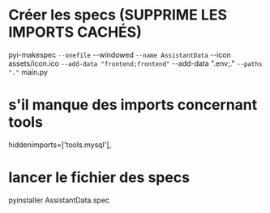 # Créer les specs (SUPPRIME LES IMPORTS CACHÉS)
pyi-makespec `
  --onefile `
  --windowed `
  --name AssistantData `
  --icon assets/icon.ico `
  --add-data "frontend;frontend" `
  --add-data ".env;." `
  --paths "." `
  main.py

# s'il manque des imports concernant tools
hiddenimports=['tools.mysql'],

# lancer le fichier des specs
pyinstaller AssistantData.spec

